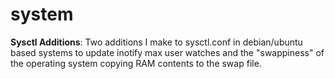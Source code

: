 # system

**Sysctl Additions**: Two additions I make to sysctl.conf in debian/ubuntu based systems to update inotify max user 
watches and the "swappiness" of the operating system copying RAM contents to the swap file.
